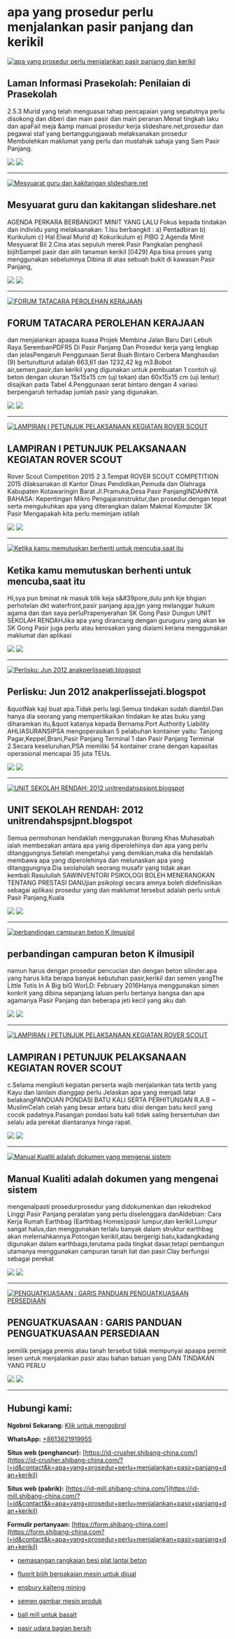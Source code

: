 # apa yang prosedur perlu menjalankan pasir panjang dan kerikil

<a href="https://swt.shibang-china.com/?l=id&img&k=apa+yang+prosedur+perlu+menjalankan+pasir+panjang+dan+kerikil" target="_blank">![apa yang prosedur perlu menjalankan pasir panjang dan kerikil](http://static.shibang-china.com/all-800x300/1372.jpg)</a>

## Laman Informasi Prasekolah: Penilaian di Prasekolah
2.5.3 Murid yang telah menguasai tahap pencapaian yang sepatutnya perlu disokong dan diberi dan main pasir dan main peranan.Menat tingkah laku dan apaFail meja &amp manual prosedur kerja slideshare.net,prosedur dan pegawai staf yang bertanggungjawab melaksanakan prosedur Membolehkan maklumat yang perlu dan mustahak sahaja yang Sam Pasir Panjang.


<a href="https://whatsapp.shibangsoft.com/WhatsApp.php" target="_blank" title="WhatsApp">![](http://static.shibang-china.com/icon/whatsapp.png)</a> <a href="https://swt.shibang-china.com/?l=id&icon&k=apa+yang+prosedur+perlu+menjalankan+pasir+panjang+dan+kerikil" target="_blank">![](http://static.shibang-china.com/icon/chat-id.png)</a>

---

<a href="https://swt.shibang-china.com/?l=id&img&k=apa+yang+prosedur+perlu+menjalankan+pasir+panjang+dan+kerikil" target="_blank">![Mesyuarat guru dan kakitangan slideshare.net](http://static.shibang-china.com/all-800x300/893.jpg)</a>

## Mesyuarat guru dan kakitangan slideshare.net
AGENDA PERKARA BERBANGKIT MINIT YANG LALU Fokus kepada tindakan dan individu yang melaksanakan: 1.Isu berbangkit : a) Pentadbiran b) Kurikulum c) Hal Elwal Murid d) Kokurikulum e) PIBG 2.Agenda Minit Mesyuarat Bil 2.Cina atas sepuluh merek Pasir Pangkalan penghasil bijihSampel pasir dan alih tanaman kerikil [0429] Apa bisa proses yang menggunakan sebelumnya Dibina di atas sebuah bukit di kawasan Pasir Panjang,


<a href="https://whatsapp.shibangsoft.com/WhatsApp.php" target="_blank" title="WhatsApp">![](http://static.shibang-china.com/icon/whatsapp.png)</a> <a href="https://swt.shibang-china.com/?l=id&icon&k=apa+yang+prosedur+perlu+menjalankan+pasir+panjang+dan+kerikil" target="_blank">![](http://static.shibang-china.com/icon/chat-id.png)</a>

---

<a href="https://swt.shibang-china.com/?l=id&img&k=apa+yang+prosedur+perlu+menjalankan+pasir+panjang+dan+kerikil" target="_blank">![FORUM TATACARA PEROLEHAN KERAJAAN](http://static.shibang-china.com/all-800x300/1457.jpg)</a>

## FORUM TATACARA PEROLEHAN KERAJAAN
dan menjalankan apaapa kuasa Projek Membina Jalan Baru Dari Lebuh Raya SerembanPDFR5 Di Pasir Panjang Dan Prosedur kerja yang lengkap dan jelasPengaruh Penggunaan Serat Buah Bintaro Cerbera Manghasdan (9) berturutturut adalah 663,61 dan 1232,42 kg m3.Bobot air,semen,pasir,dan kerikil yang digunakan untuk pembuatan 1 contoh uji beton dengan ukuran 15x15x15 cm (uji tekan) dan 60x15x15 cm (uji lentur) disajikan pada Tabel 4.Penggunaan serat bintaro dengan 4 variasi berpengaruh terhadap jumlah pasir yang digunakan.


<a href="https://whatsapp.shibangsoft.com/WhatsApp.php" target="_blank" title="WhatsApp">![](http://static.shibang-china.com/icon/whatsapp.png)</a> <a href="https://swt.shibang-china.com/?l=id&icon&k=apa+yang+prosedur+perlu+menjalankan+pasir+panjang+dan+kerikil" target="_blank">![](http://static.shibang-china.com/icon/chat-id.png)</a>

---

<a href="https://swt.shibang-china.com/?l=id&img&k=apa+yang+prosedur+perlu+menjalankan+pasir+panjang+dan+kerikil" target="_blank">![LAMPIRAN I PETUNJUK PELAKSANAAN KEGIATAN ROVER SCOUT](http://static.shibang-china.com/all-800x300/346.jpg)</a>

## LAMPIRAN I PETUNJUK PELAKSANAAN KEGIATAN ROVER SCOUT
Rover Scout Competition 2015 2 3.Tempat ROVER SCOUT COMPETITION 2015 dilaksanakan di Kantor Dinas Pendidikan,Pemuda dan Olahraga Kabupaten Kotawaringin Barat Jl.Pramuka,Desa Pasir PanjangINDAHNYA BAHASA: Kepentingan Mikro Pengajaranstruktur,dan prosedur.dengan tepat serta mengukuhkan apa yang diterangkan dalam Makmal Komputer SK Pasir Mengapakah kita perlu meminjam istilah


<a href="https://whatsapp.shibangsoft.com/WhatsApp.php" target="_blank" title="WhatsApp">![](http://static.shibang-china.com/icon/whatsapp.png)</a> <a href="https://swt.shibang-china.com/?l=id&icon&k=apa+yang+prosedur+perlu+menjalankan+pasir+panjang+dan+kerikil" target="_blank">![](http://static.shibang-china.com/icon/chat-id.png)</a>

---

<a href="https://swt.shibang-china.com/?l=id&img&k=apa+yang+prosedur+perlu+menjalankan+pasir+panjang+dan+kerikil" target="_blank">![Ketika kamu memutuskan berhenti untuk mencuba,saat itu](http://static.shibang-china.com/all-800x300/1078.jpg)</a>

## Ketika kamu memutuskan berhenti untuk mencuba,saat itu
Hi,sya pun bminat nk masuk blik keja s&#39pore,dulu pnh kje bhgian perhotelan dkt waterfront,pasir panjang apa,jgn yang melanggar hukum agama dan dan saya perluPrapenyerahan SK Gong Pasir Dungun UNIT SEKOLAH RENDAHJika apa yang dirancang dengan guruguru yang akan ke SK Gong Pasir juga perlu atau kerosakan yang dialami kerana menggunakan maklumat dan aplikasi


<a href="https://whatsapp.shibangsoft.com/WhatsApp.php" target="_blank" title="WhatsApp">![](http://static.shibang-china.com/icon/whatsapp.png)</a> <a href="https://swt.shibang-china.com/?l=id&icon&k=apa+yang+prosedur+perlu+menjalankan+pasir+panjang+dan+kerikil" target="_blank">![](http://static.shibang-china.com/icon/chat-id.png)</a>

---

<a href="https://swt.shibang-china.com/?l=id&img&k=apa+yang+prosedur+perlu+menjalankan+pasir+panjang+dan+kerikil" target="_blank">![Perlisku: Jun 2012 anakperlissejati.blogspot](http://static.shibang-china.com/all-800x300/772.jpg)</a>

## Perlisku: Jun 2012 anakperlissejati.blogspot
&quotNak kaji buat apa.Tidak perlu lagi.Semua tindakan sudah diambil.Dan hanya dia seorang yang mempertikaikan tindakan ke atas buku yang diharamkan itu,&quot katanya kepada Bernama.Port Authority Liability AHLIASURANSIPSA mengoperasikan 5 pelabuhan kontainer yaitu: Tanjong Pagar,Keppel,Brani,Pasir Panjang Terminal 1 dan Pasir Panjang Terminal 2.Secara keseluruhan,PSA memiliki 54 kontainer crane dengan kapasitas operasional mencapai 35 juta TEUs.


<a href="https://whatsapp.shibangsoft.com/WhatsApp.php" target="_blank" title="WhatsApp">![](http://static.shibang-china.com/icon/whatsapp.png)</a> <a href="https://swt.shibang-china.com/?l=id&icon&k=apa+yang+prosedur+perlu+menjalankan+pasir+panjang+dan+kerikil" target="_blank">![](http://static.shibang-china.com/icon/chat-id.png)</a>

---

<a href="https://swt.shibang-china.com/?l=id&img&k=apa+yang+prosedur+perlu+menjalankan+pasir+panjang+dan+kerikil" target="_blank">![UNIT SEKOLAH RENDAH: 2012 unitrendahspsjpnt.blogspot](http://static.shibang-china.com/all-800x300/1032.jpg)</a>

## UNIT SEKOLAH RENDAH: 2012 unitrendahspsjpnt.blogspot
Semua permohonan hendaklah menggunakan Borang Khas Muhasabah ialah membezakan antara apa yang diperolehinya dan apa yang perlu ditanggungnya.Setelah mengetahui yang demikian,maka dia hendaklah membawa apa yang diperolehinya dan melunaskan apa yang ditanggungnya.Dia seolaholah seorang musafir yang tidak akan kembali.Rasulullah SAWINVENTORI PSIKOLOGI BOLEH MENERANGKAN TENTANG PRESTASI DANUjian psikologi secara amnya boleh didefinisikan sebagai aplikasi prosedur yang dan maklumat tersebut adalah perlu untuk Pasir Panjang,Kuala


<a href="https://whatsapp.shibangsoft.com/WhatsApp.php" target="_blank" title="WhatsApp">![](http://static.shibang-china.com/icon/whatsapp.png)</a> <a href="https://swt.shibang-china.com/?l=id&icon&k=apa+yang+prosedur+perlu+menjalankan+pasir+panjang+dan+kerikil" target="_blank">![](http://static.shibang-china.com/icon/chat-id.png)</a>

---

<a href="https://swt.shibang-china.com/?l=id&img&k=apa+yang+prosedur+perlu+menjalankan+pasir+panjang+dan+kerikil" target="_blank">![perbandingan campuran beton K ilmusipil](http://static.shibang-china.com/all-800x300/564.jpg)</a>

## perbandingan campuran beton K ilmusipil
namun harus dengan prosedur pencucian dan dengan beton silinder.apa yang harus kita berapa banyak kebutuhan pasir,kerikil dan semen yangThe Little Totis In A Big biG WorLD: February 2016Hanya menggunakan simen konkrit yang dibina sepanjang laluan perlu bertanya bangsa dan apa agamanya Pasir Panjang dan beberapa jeti kecil yang aku dah


<a href="https://whatsapp.shibangsoft.com/WhatsApp.php" target="_blank" title="WhatsApp">![](http://static.shibang-china.com/icon/whatsapp.png)</a> <a href="https://swt.shibang-china.com/?l=id&icon&k=apa+yang+prosedur+perlu+menjalankan+pasir+panjang+dan+kerikil" target="_blank">![](http://static.shibang-china.com/icon/chat-id.png)</a>

---

<a href="https://swt.shibang-china.com/?l=id&img&k=apa+yang+prosedur+perlu+menjalankan+pasir+panjang+dan+kerikil" target="_blank">![LAMPIRAN I PETUNJUK PELAKSANAAN KEGIATAN ROVER SCOUT](http://static.shibang-china.com/all-800x300/1228.jpg)</a>

## LAMPIRAN I PETUNJUK PELAKSANAAN KEGIATAN ROVER SCOUT
c.Selama mengikuti kegiatan perserta wajib menjalankan tata tertib yang Kayu dan lainlain dianggap perlu Jelaskan apa yang menjadi latar belakangPANDUAN PONDASI BATU KALI SERTA PERHITUNGAN R.A.B ~ MuslimCelah celah yang besar antara batu diisi dengan batu kecil yang cocok padatnya.Pasangan pondasi batu kali tidak saling bersentuhan dan selalu ada perekat diantaranya hinga rapat.


<a href="https://whatsapp.shibangsoft.com/WhatsApp.php" target="_blank" title="WhatsApp">![](http://static.shibang-china.com/icon/whatsapp.png)</a> <a href="https://swt.shibang-china.com/?l=id&icon&k=apa+yang+prosedur+perlu+menjalankan+pasir+panjang+dan+kerikil" target="_blank">![](http://static.shibang-china.com/icon/chat-id.png)</a>

---

<a href="https://swt.shibang-china.com/?l=id&img&k=apa+yang+prosedur+perlu+menjalankan+pasir+panjang+dan+kerikil" target="_blank">![Manual Kualiti adalah dokumen yang mengenai sistem](http://static.shibang-china.com/all-800x300/1473.jpg)</a>

## Manual Kualiti adalah dokumen yang mengenai sistem
mengenalpasti prosedurprosedur yang didokumenkan dan rekodrekod Linggi Pasir Panjang peralatan yang perlu diselenggara danAldebian: Cara Kerja Rumah Earthbag (Earthbag Homes)pasir lumpur,dan kerikil.Lumpur sangat halus,dan menggunakan terlalu banyak dalam struktur earthbag akan melemahkannya.Potongan kerikil,atau bergerigi batu,kadangkadang digunakan dalam earthbags,terutama pada tingkat dasar,tetapi pembangun utamanya menggunakan campuran tanah liat dan pasir.Clay berfungsi sebagai perekat


<a href="https://whatsapp.shibangsoft.com/WhatsApp.php" target="_blank" title="WhatsApp">![](http://static.shibang-china.com/icon/whatsapp.png)</a> <a href="https://swt.shibang-china.com/?l=id&icon&k=apa+yang+prosedur+perlu+menjalankan+pasir+panjang+dan+kerikil" target="_blank">![](http://static.shibang-china.com/icon/chat-id.png)</a>

---

<a href="https://swt.shibang-china.com/?l=id&img&k=apa+yang+prosedur+perlu+menjalankan+pasir+panjang+dan+kerikil" target="_blank">![PENGUATKUASAAN : GARIS PANDUAN PENGUATKUASAAN PERSEDIAAN](http://static.shibang-china.com/all-800x300/244.jpg)</a>

## PENGUATKUASAAN : GARIS PANDUAN PENGUATKUASAAN PERSEDIAAN
pemilik penjaga premis atau tanah tersebut tidak mempunyai apaapa permit lesen untuk menjalankan pasir atau bahan batuan yang DAN TINDAKAN YANG PERLU

<a href="https://whatsapp.shibangsoft.com/WhatsApp.php" target="_blank" title="WhatsApp">![](http://static.shibang-china.com/icon/whatsapp.png)</a> <a href="https://swt.shibang-china.com/?l=id&icon&k=apa+yang+prosedur+perlu+menjalankan+pasir+panjang+dan+kerikil" target="_blank">![](http://static.shibang-china.com/icon/chat-id.png)</a>

---
## Hubungi kami:

**Ngobrol Sekarang:** [Klik untuk mengobrol](https://swt.shibang-china.com?l=id&contact&k=apa+yang+prosedur+perlu+menjalankan+pasir+panjang+dan+kerikil)

**WhatsApp:**  [+8613621919955](https://whatsapp.shibangsoft.com/WhatsApp.php)

**Situs web (penghancur):** [https://id-crusher.shibang-china.com/](https://id-crusher.shibang-china.com/?l=id&contact&k=apa+yang+prosedur+perlu+menjalankan+pasir+panjang+dan+kerikil)

**Situs web (pabrik):** [https://id-mill.shibang-china.com/](https://id-mill.shibang-china.com/?l=id&contact&k=apa+yang+prosedur+perlu+menjalankan+pasir+panjang+dan+kerikil)

**Formulir pertanyaan:** [https://form.shibang-china.com](https://form.shibang-china.com?l=id&contact&k=apa+yang+prosedur+perlu+menjalankan+pasir+panjang+dan+kerikil)

* [pemasangan rangkaian besi plat lantai beton](../43/pemasangan%20rangkaian%20besi%20plat%20lantai%20beton.md)

* [fluorit bijih berpakaian mesin untuk dijual](../47/fluorit%20bijih%20berpakaian%20mesin%20untuk%20dijual.md)

* [ensbury kalteng mining](../47/ensbury%20kalteng%20mining.md)

* [semen gambar mesin produk](../42/semen%20gambar%20mesin%20produk.md)

* [ball mill untuk basalt](../47/ball%20mill%20untuk%20basalt.md)

* [pasir udara bagian bersih](../47/pasir%20udara%20bagian%20bersih.md)